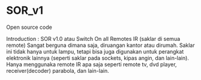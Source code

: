 # SOR_v1
Open source code

Introduction :
SOR v1.0 atau Switch On all Remotes IR (saklar di semua remote) 
Sangat berguna dimana saja, diruangan kantor atau dirumah. Saklar ini tidak hanya untuk lampu, 
tetapi bisa juga digunakan untuk perangkat elektronik lainnya (seperti saklar pada sockets, kipas angin, dan lain-lain). 
Hanya menggunaka remote IR apa saja seperti remote tv, dvd player, receiver(decoder) parabola, dan lain-lain.
